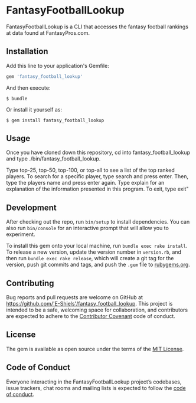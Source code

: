 # FantasyFootballLookup

FantasyFootballLookup is a CLI that accesses the fantasy football rankings at data found at FantasyPros.com.

## Installation

Add this line to your application's Gemfile:

```ruby
gem 'fantasy_football_lookup'
```

And then execute:

    $ bundle

Or install it yourself as:

    $ gem install fantasy_football_lookup

## Usage

Once you have cloned down this repository, cd into fantasy_football_lookup and type ./bin/fantasy_football_lookup.

Type top-25, top-50, top-100, or top-all to see a list of the top ranked players. To search for a specific player, type search and press enter. Then, type the players name and press enter again. Type explain for an explanation of the information presented in this program. To exit, type exit"

## Development

After checking out the repo, run `bin/setup` to install dependencies. You can also run `bin/console` for an interactive prompt that will allow you to experiment.

To install this gem onto your local machine, run `bundle exec rake install`. To release a new version, update the version number in `version.rb`, and then run `bundle exec rake release`, which will create a git tag for the version, push git commits and tags, and push the `.gem` file to [rubygems.org](https://rubygems.org).

## Contributing

Bug reports and pull requests are welcome on GitHub at https://github.com/'E-Shiels'/fantasy_football_lookup. This project is intended to be a safe, welcoming space for collaboration, and contributors are expected to adhere to the [Contributor Covenant](http://contributor-covenant.org) code of conduct.

## License

The gem is available as open source under the terms of the [MIT License](https://opensource.org/licenses/MIT).

## Code of Conduct

Everyone interacting in the FantasyFootballLookup project’s codebases, issue trackers, chat rooms and mailing lists is expected to follow the [code of conduct](https://github.com/'E-Shiels'/fantasy_football_lookup/blob/master/CODE_OF_CONDUCT.md).
